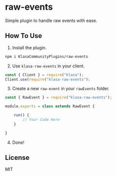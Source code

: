 # raw-events

Simple plugin to handle raw events with ease.

## How To Use

<!-- markdownlint-disable MD029 -->

1. Install the plugin.

```bash
npm i KlasaCommunityPlugins/raw-events
```

2. Use `klasa-raw-events` in your client.

```js
const { Client } = require("klasa");
Client.use(require("klasa-raw-events");
```

3. Create a new `raw-event` in your `rawEvents` folder.

```js
const { RawEvent } = require("klasa-raw-events");

module.exports = class extends RawEvent {

    run() {
        // Your Code Here
    }

}
```

4. Done!

## License

MIT
